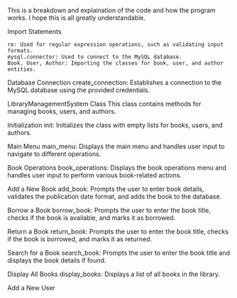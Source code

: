 This is a breakdown and explaination of the code and how the program works. I hope this is all greatly understandable.

Import Statements

    re: Used for regular expression operations, such as validating input formats.
    mysql.connector: Used to connect to the MySQL database.
    Book, User, Author: Importing the classes for book, user, and author entities.


Database Connection
    create_connection: Establishes a connection to the MySQL database using the provided credentials.


LibraryManagementSystem Class
    This class contains methods for managing books, users, and authors.

Initialization
    init: Initializes the class with empty lists for books, users, and authors.

Main Menu
    main_menu: Displays the main menu and handles user input to navigate to different operations.

Book Operations
    book_operations: Displays the book operations menu and handles user input to perform various book-related actions.

Add a New Book
    add_book: Prompts the user to enter book details, validates the publication date format, and adds the book to the database.

Borrow a Book
    borrow_book: Prompts the user to enter the book title, checks if the book is available, and marks it as borrowed.

Return a Book
    return_book: Prompts the user to enter the book title, checks if the book is borrowed, and marks it as returned.

Search for a Book
    search_book: Prompts the user to enter the book title and displays the book details if found.

Display All Books
    display_books: Displays a list of all books in the library.

Add a New User
